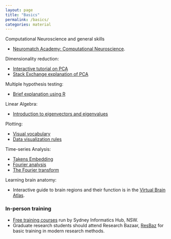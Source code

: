 ```yaml
---
layout: page
title: "Basics"
permalink: /basics/
categories: material
---
```



Computational Neuroscience and general skills

- [Neuromatch Academy: Computational Neuroscience](https://compneuro.neuromatch.io/tutorials/intro.html).

Dimensionality reduction:

- [Interactive tutorial on PCA](http://setosa.io/ev/principal-component-analysis/)
- [Stack Exchange explanation of PCA](https://stats.stackexchange.com/questions/2691/making-sense-of-principal-component-analysis-eigenvectors-eigenvalues/140579#140579)

Multiple hypothesis testing:

- [Brief explanation using R](https://www.stat.berkeley.edu/~mgoldman/Section0402.pdf)

Linear Algebra:

- [Introduction to eigenvectors and eigenvalues](http://setosa.io/ev/eigenvectors-and-eigenvalues/)

Plotting:

- [Visual vocabulary](https://github.com/ft-interactive/chart-doctor/tree/master/visual-vocabulary)
- [Data visualization rules](https://www.data-to-viz.com/caveats.html)

Time-series Analysis:

- [Takens Embedding](https://www.youtube.com/watch?v=6i57udsPKms)
- [Fourier analysis](https://www.youtube.com/watch?v=spUNpyF58BY)
- [The Fourier transform](https://www.youtube.com/playlist?list=PLn0OLiymPak28kNU6D_nkUBebb5LRj3E5)

Learning brain anatomy:

- Interactive guide to brain regions and their function is in the [Virtual Brain Atlas](https://www.brainsimulation.org/atlasweb/).

### In-person training

- [Free training courses](https://informatics.sydney.edu.au/training/) run by Sydney Informatics Hub, NSW.
- Graduate research students should attend Research Bazaar, [ResBaz](https://resbaz.github.io/resbaz2018/sydney/) for basic training in modern research methods.
